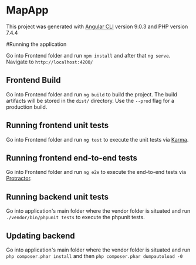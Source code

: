 # MapApp

This project was generated with [Angular CLI](https://github.com/angular/angular-cli) version 9.0.3 and PHP version 7.4.4

#Running the application

Go into Frontend folder and run `npm install` and after that `ng serve`. Navigate to `http://localhost:4200/`

## Frontend Build

Go into Frontend folder and run `ng build` to build the project. The build artifacts will be stored in the `dist/` directory. Use the `--prod` flag for a production build.

## Running frontend unit tests

Go into Frontend folder and run `ng test` to execute the unit tests via [Karma](https://karma-runner.github.io).

## Running frontend end-to-end tests

Go into Frontend folder and run `ng e2e` to execute the end-to-end tests via [Protractor](http://www.protractortest.org/).

## Running backend unit tests

Go into application's main folder where the vendor folder is situated and run `./vendor/bin/phpunit tests` to execute the phpunit tests.

## Updating backend

Go into application's main folder where the vendor folder is situated and run `php composer.phar install` and then `php composer.phar dumpautoload -0`